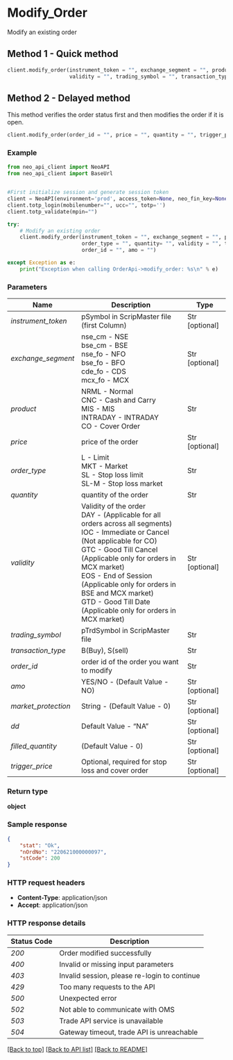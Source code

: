 # **Modify_Order**
Modify an existing order

## **Method 1 - Quick method**
```python
client.modify_order(instrument_token = "", exchange_segment = "", product = "", price = "", order_type = "", quantity= "",
                    validity = "", trading_symbol = "", transaction_type = "", order_id = "")
````

## **Method 2 - Delayed method**
This method verifies the order status first and then modifies the order if it is open.
```python
client.modify_order(order_id = "", price = "", quantity = "", trigger_price = "", validity = "", order_type = "", amo = "")
````

### Example


```python
from neo_api_client import NeoAPI
from neo_api_client import BaseUrl


#First initialize session and generate session token
client = NeoAPI(environment='prod', access_token=None, neo_fin_key=None)
client.totp_login(mobilenumber="", ucc="", totp='')
client.totp_validate(mpin="")

try:
    # Modify an existing order
    client.modify_order(instrument_token = "", exchange_segment = "", product = "", price = "", 
                        order_type = "", quantity= "", validity = "", trading_symbol = "",transaction_type = "", 
                        order_id = "", amo = "")

except Exception as e:
    print("Exception when calling OrderApi->modify_order: %s\n" % e)

```
### Parameters

| Name                 | Description                                                                                                              | Type           |
|----------------------|--------------------------------------------------------------------------------------------------------------------------|----------------|
| *instrument_token*   | pSymbol in ScripMaster file (first Column)                                                                               | Str [optional] |
| *exchange_segment*   | nse_cm - NSE<br/>bse_cm - BSE<br/>nse_fo - NFO<br/>bse_fo - BFO<br/>cde_fo - CDS<br/>mcx_fo - MCX                        | Str [optional] |
| *product*            | NRML - Normal<br/>CNC - Cash and Carry<br/>MIS - MIS<br/>INTRADAY - INTRADAY<br/>CO - Cover Order  | Str            |
| *price*              | price of the order                                                                                    | Str [optional] |
| *order_type*         | L - Limit<br/>MKT - Market<br/>SL - Stop loss limit<br/>SL-M - Stop loss market                                          | Str            |
| *quantity*           | quantity of the order                                                                                        | Str            |
| *validity*           | Validity of the order <br/> DAY - (Applicable for all orders across all segments)<br/> IOC - Immediate or Cancel (Not applicable for CO)<br/> GTC - Good Till Cancel (Applicable only for orders in MCX market)<br/> EOS - End of Session (Applicable only for orders in BSE and MCX market)<br/> GTD - Good Till Date (Applicable only for orders in MCX market) | Str [optional] |
| *trading_symbol*     | pTrdSymbol in ScripMaster file                                                                                          | Str            |
| *transaction_type*   | B(Buy), S(sell)                                                                                                          | Str            |
| *order_id*           | order id of the order you want to modify                                                                                       | Str            |
| *amo*                | YES/NO - (Default Value - NO)                                                                         | Str [optional] |
| *market_protection*  | String - (Default Value - 0)                                                                                             | Str [optional] |
| *dd*                 | Default Value - “NA”                                                                                                     | Str [optional] |
| *filled_quantity*    | (Default Value - 0)                                                                                                      | Str [optional] |
| *trigger_price*      | Optional, required for stop loss and cover order                                                          | Str [optional] |

### Return type

**object**

### Sample response

```json
{
    "stat": "Ok",
    "nOrdNo": "220621000000097",
    "stCode": 200
}

```

### HTTP request headers

 - **Content-Type**: application/json
 - **Accept**: application/json

### HTTP response details
| Status Code | Description                                  |
|-------------|----------------------------------------------|
| *200*       | Order modified successfully                  |
| *400*       | Invalid or missing input parameters          |
| *403*       | Invalid session, please re-login to continue |
| *429*       | Too many requests to the API                 |
| *500*       | Unexpected error                             |
| *502*       | Not able to communicate with OMS             |
| *503*       | Trade API service is unavailable             |
| *504*       | Gateway timeout, trade API is unreachable    |

[[Back to top]](#) [[Back to API list]](../README.md#documentation-for-api-endpoints)  [[Back to README]](../README.md)
